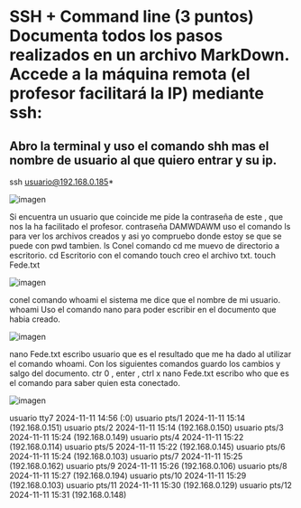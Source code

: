 
 # SSH + Command line (3 puntos) Documenta todos los pasos realizados en un archivo MarkDown. Accede a la máquina remota (el profesor facilitará la IP) mediante ssh:

## Abro la terminal y uso el comando shh mas el nombre de usuario al que quiero entrar y su ip.
ssh usuario@192.168.0.185*


![imagen](https://github.com/user-attachments/assets/a9132af3-d0c2-4e4b-83d7-fbb553b065bb)



Si encuentra un usuario que coincide me pide la contraseña de este , que nos la ha facilitado el profesor.
contraseña DAMWDAWM
uso el comando ls para ver los archivos creados y asi yo compruebo donde estoy se que se puede con pwd tambien.
ls 
Conel comando cd me muevo de directorio a escritorio.
cd Escritorio
con el comando touch creo el archivo txt.
touch Fede.txt


![imagen](https://github.com/user-attachments/assets/f2c1c266-5975-4919-9c8f-df134f918884)



conel comando whoami el sistema me dice que el nombre de mi usuario.
whoami
Uso el comando nano para poder escribir en el documento que habia creado.


![imagen](https://github.com/user-attachments/assets/a9b265e2-caf4-43db-9ac6-937b793c7c9d)



nano Fede.txt
escribo usuario que es el resultado que me ha dado al utilizar el comando whoami.
Con los siguientes comandos guardo los cambios y salgo del documento.
ctr 0 , enter , ctrl x
nano Fede.txt
escribo who que es el comando para saber quien esta conectado.


![imagen](https://github.com/user-attachments/assets/4fe4796a-ed66-4d4a-a4bd-187b245898d1)



usuario  tty7         2024-11-11 14:56 (:0)
usuario  pts/1        2024-11-11 15:14 (192.168.0.151)
usuario  pts/2        2024-11-11 15:14 (192.168.0.150)
usuario  pts/3        2024-11-11 15:24 (192.168.0.149)
usuario  pts/4        2024-11-11 15:22 (192.168.0.114)
usuario  pts/5        2024-11-11 15:22 (192.168.0.145)
usuario  pts/6        2024-11-11 15:24 (192.168.0.103)
usuario  pts/7        2024-11-11 15:25 (192.168.0.162)
usuario  pts/9        2024-11-11 15:26 (192.168.0.106)
usuario  pts/8        2024-11-11 15:27 (192.168.0.194)
usuario  pts/10       2024-11-11 15:29 (192.168.0.103)
usuario  pts/11       2024-11-11 15:30 (192.168.0.129)
usuario  pts/12       2024-11-11 15:31 (192.168.0.148)

